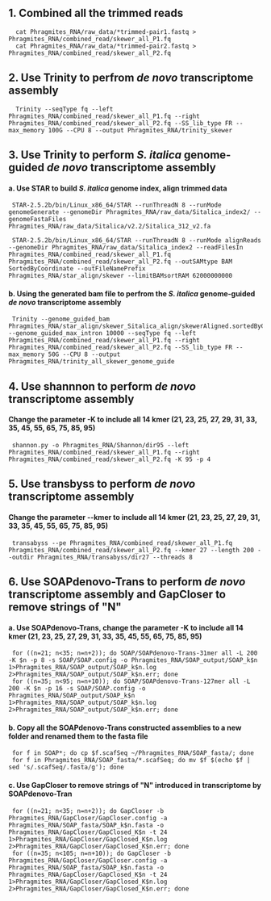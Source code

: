 ## 1. Combined all the trimmed reads
  
      cat Phragmites_RNA/raw_data/*trimmed-pair1.fastq > Phragmites_RNA/combined_read/skewer_all_P1.fq
      cat Phragmites_RNA/raw_data/*trimmed-pair2.fastq > Phragmites_RNA/combined_read/skewer_all_P2.fq

## 2. Use Trinity to perfrom *de novo* transcriptome assembly
    
      Trinity --seqType fq --left Phragmites_RNA/combined_read/skewer_all_P1.fq --right Phragmites_RNA/combined_read/skewer_all_P2.fq --SS_lib_type FR --max_memory 100G --CPU 8 --output Phragmites_RNA/trinity_skewer
    
## 3. Use Trinity to perform *S. italica* genome-guided *de novo* transcriptome assembly

#### a. Use STAR to build *S. italica* genome index, align trimmed data

     STAR-2.5.2b/bin/Linux_x86_64/STAR --runThreadN 8 --runMode genomeGenerate --genomeDir Phragmites_RNA/raw_data/Sitalica_index2/ --genomeFastaFiles Phragmites_RNA/raw_data/Sitalica/v2.2/Sitalica_312_v2.fa
        
     STAR-2.5.2b/bin/Linux_x86_64/STAR --runThreadN 8 --runMode alignReads --genomeDir Phragmites_RNA/raw_data/Sitalica_index2 --readFilesIn Phragmites_RNA/combined_read/skewer_all_P1.fq Phragmites_RNA/combined_read/skewer_all_P2.fq --outSAMtype BAM SortedByCoordinate --outFileNamePrefix Phragmites_RNA/star_align/skewer --limitBAMsortRAM 62000000000
       
#### b. Using the generated bam file to perfrom the *S. italica* genome-guided *de novo* transcriptome assembly
    
     Trinity --genome_guided_bam Phragmites_RNA/star_align/skewer_Sitalica_align/skewerAligned.sortedByCoord.out.bam --genome_guided_max_intron 10000 --seqType fq --left Phragmites_RNA/combined_read/skewer_all_P1.fq --right Phragmites_RNA/combined_read/skewer_all_P2.fq --SS_lib_type FR --max_memory 50G --CPU 8 --output Phragmites_RNA/trinity_all_skewer_genome_guide
   
## 4. Use shannnon to perform *de novo* transcriptome assembly
    
#### Change the parameter -K to include all 14 kmer (21, 23, 25, 27, 29, 31, 33, 35, 45, 55, 65, 75, 85, 95)
     
     shannon.py -o Phragmites_RNA/Shannon/dir95 --left Phragmites_RNA/combined_read/skewer_all_P1.fq --right Phragmites_RNA/combined_read/skewer_all_P2.fq -K 95 -p 4

## 5. Use transbyss to perform *de novo* transcriptome assembly
#### Change the parameter --kmer to include all 14 kmer (21, 23, 25, 27, 29, 31, 33, 35, 45, 55, 65, 75, 85, 95)

     transabyss --pe Phragmites_RNA/combined_read/skewer_all_P1.fq Phragmites_RNA/combined_read/skewer_all_P2.fq --kmer 27 --length 200 --outdir Phragmites_RNA/transabyss/dir27 --threads 8

## 6. Use SOAPdenovo-Trans to perform *de novo* transcriptome assembly and GapCloser to remove strings of "N" 
  
#### a. Use SOAPdenovo-Trans, change the parameter -K to include all 14 kmer (21, 23, 25, 27, 29, 31, 33, 35, 45, 55, 65, 75, 85, 95)
   
     for ((n=21; n<35; n=n+2)); do SOAP/SOAPdenovo-Trans-31mer all -L 200 -K $n -p 8 -s SOAP/SOAP.config -o Phragmites_RNA/SOAP_output/SOAP_k$n 1>Phragmites_RNA/SOAP_output/SOAP_k$n.log 2>Phragmites_RNA/SOAP_output/SOAP_k$n.err; done
     for ((n=35; n<95; n=n+10)); do SOAP/SOAPdenovo-Trans-127mer all -L 200 -K $n -p 16 -s SOAP/SOAP.config -o Phragmites_RNA/SOAP_output/SOAP_k$n 1>Phragmites_RNA/SOAP_output/SOAP_k$n.log 2>Phragmites_RNA/SOAP_output/SOAP_k$n.err; done

#### b. Copy all the SOAPdenovo-Trans constructed assemblies to a new folder and renamed them to the fasta file
  
     for f in SOAP*; do cp $f.scafSeq ~/Phragmites_RNA/SOAP_fasta/; done
     for f in Phragmites_RNA/SOAP_fasta/*.scafSeq; do mv $f $(echo $f | sed 's/.scafSeq/.fasta/g'); done
    
#### c. Use GapCloser to remove strings of "N" introduced in transcriptome by SOAPdenovo-Tran

     for ((n=21; n<35; n=n+2)); do GapCloser -b Phragmites_RNA/GapCloser/GapCloser.config -a Phragmites_RNA/SOAP_fasta/SOAP_k$n.fasta -o Phragmites_RNA/GapCloser/GapClosed_K$n -t 24 1>Phragmites_RNA/GapCloser/GapClosed_K$n.log 2>Phragmites_RNA/GapCloser/GapClosed_K$n.err; done
     for ((n=35; n<105; n=n+10)); do GapCloser -b Phragmites_RNA/GapCloser/GapCloser.config -a Phragmites_RNA/SOAP_fasta/SOAP_k$n.fasta -o Phragmites_RNA/GapCloser/GapClosed_K$n -t 24 1>Phragmites_RNA/GapCloser/GapClosed_K$n.log 2>Phragmites_RNA/GapCloser/GapClosed_K$n.err; done 

